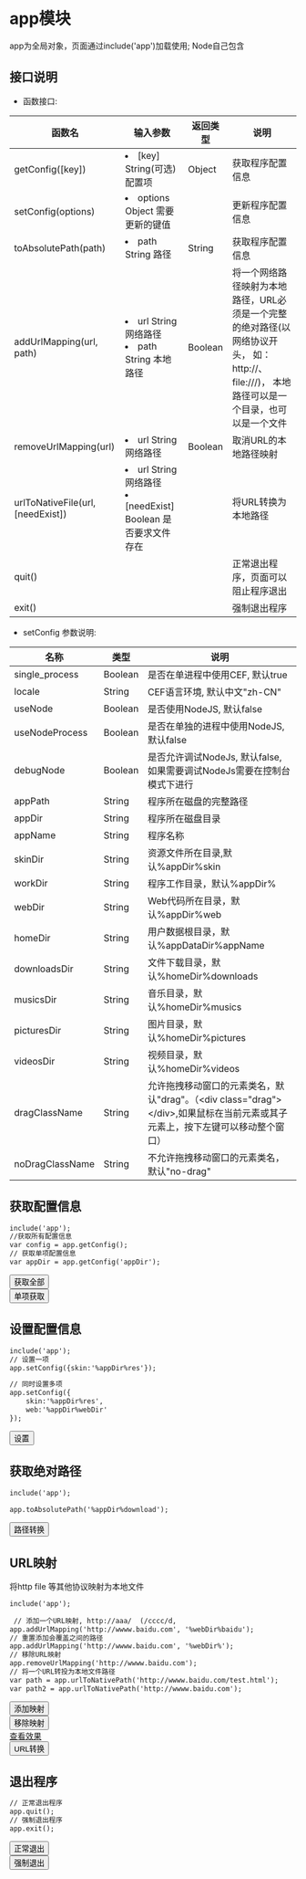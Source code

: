 ﻿# app模块
  app为全局对象，页面通过include('app')加载使用;  Node自己包含
  <link rel="stylesheet" type="text/css" href="docs/css/common.css" />
  <script src="docs/js/string.js" type="text/javascript" charset="utf-8"></script>
  <script src="docs/js/template.js" type="text/javascript" charset="utf-8"></script>
  <script src="docs/js/app.js" type="text/javascript" charset="utf-8"></script>
  
## 接口说明
<ul><li class="param">函数接口:</li></ul>

<table id="method" class="table" >
    <thead>
      <tr>
        <th class="col-xs-3">函数名</th>
        <th class="col-xs-4">输入参数</th>
        <th class="col-xs-1">返回类型</th>
        <th>说明</th>
      </tr>
    </thead>
    <tbody>
      <tr>
        <td class="method">getConfig([key])</td>
        <td>
          <li><span class="param">[key] </span> String(可选) 配置项</li>
        </td>
        <td>Object</td>
        <td>获取程序配置信息</td>
      </tr>
      <tr>
        <td class="method">setConfig(options)</td>
        <td>
          <li><span class="param">options </span> Object 需要更新的键值</li>
        </td>
        <td></td>
        <td>更新程序配置信息</td>
      </tr>
      <tr>
        <td class="method">toAbsolutePath(path)</td>
        <td>
          <li><span class="param">path </span> String 路径</li>
        </td>
        <td>String</td>
        <td>获取程序配置信息</td>
      </tr>
      <tr>
        <td class="method">addUrlMapping(url, path)</td>
        <td>
          <li><span class="param">url </span> String 网络路径</li>
          <li><span class="param">path </span> String 本地路径</li>
        </td>
        <td>Boolean</td>
        <td>将一个网络路径映射为本地路径，URL必须是一个完整的绝对路径(以网络协议开头， 如：http://、file:///)， 本地路径可以是一个目录，也可以是一个文件</td>
      </tr>
      <tr>
        <td class="method">removeUrlMapping(url)</td>
        <td>
          <li><span class="param">url </span> String 网络路径</li>
        </td>
        <td>Boolean</td>
        <td>取消URL的本地路径映射</td>
      </tr>
      <tr>
        <td class="method">urlToNativeFile(url, [needExist])</td>
        <td>
          <li><span class="param">url </span> String 网络路径</li>
          <li><span class="param">[needExist] </span> Boolean 是否要求文件存在</li>
        </td>
        <td></td>
        <td>将URL转换为本地路径</td>
      </tr>
      <tr>
        <td class="method">quit()</td>
        <td></td>
        <td></td>
        <td>正常退出程序，页面可以阻止程序退出</td>
      </tr>
      <tr>
        <td class="method">exit()</td>
        <td></td>
        <td></td>
        <td>强制退出程序</td>
      </tr>
    </tbody>
</table>
 
 
<ul><li class="param">setConfig 参数说明:</li></ul>

<table id="settings" class="table">
    <thead>
      <tr>
        <th class="col-xs-2">名称</th>
        <th class="col-xs-1">类型</th>
        <th>说明</th>
      </tr>
    </thead>
    <tbody>
      <tr>
        <td class="method">single_process</td>
        <td>Boolean</td>
        <td>是否在单进程中使用CEF, 默认true</td>
      </tr>
      <tr>
        <td class="method">locale</td>
        <td>String</td>
        <td>CEF语言环境, 默认中文"zh-CN"</td>
      </tr>
      <tr>
        <td class="method">useNode</td>
        <td>Boolean</td>
        <td>是否使用NodeJS, 默认false</td>
      </tr>
      <tr>
        <td class="method">useNodeProcess</td>
        <td>Boolean</td>
        <td>是否在单独的进程中使用NodeJS, 默认false</td>
      </tr>
      <tr>
        <td class="method">debugNode</td>
        <td>Boolean</td>
        <td>是否允许调试NodeJs, 默认false, 如果需要调试NodeJs需要在控制台模式下进行</td>
      </tr>
      <tr>
        <td class="method">appPath</td>
        <td>String</td>
        <td>程序所在磁盘的完整路径</td>
      </tr>
      <tr>
        <td class="method">appDir</td>
        <td>String</td>
        <td>程序所在磁盘目录</td>
      </tr>
      <tr>
        <td class="method">appName</td>
        <td>String</td>
        <td>程序名称</td>
      </tr>
      <tr>
        <td class="method">skinDir</td>
        <td>String</td>
        <td>资源文件所在目录,默认%appDir%skin</td>
      </tr>
      <tr>
        <td class="method">workDir</td>
        <td>String</td>
        <td>程序工作目录，默认%appDir%</td>
      </tr>
      <tr>
        <td class="method">webDir</td>
        <td>String</td>
        <td>Web代码所在目录，默认%appDir%web</td>
      </tr>
      <tr>
        <td class="method">homeDir</td>
        <td>String</td>
        <td>用户数据根目录，默认%appDataDir%appName</td>
      </tr>
      <tr>
        <td class="method">downloadsDir</td>
        <td>String</td>
        <td>文件下载目录，默认%homeDir%downloads</td>
      </tr>
      <tr>
        <td class="method">musicsDir</td>
        <td>String</td>
        <td>音乐目录，默认%homeDir%musics</td>
      </tr>
      <tr>
        <td class="method">picturesDir</td>
        <td>String</td>
        <td>图片目录，默认%homeDir%pictures</td>
      </tr>
      <tr>
        <td class="method">videosDir</td>
        <td>String</td>
        <td>视频目录，默认%homeDir%videos</td>
      </tr>
      <tr>
        <td class="method">dragClassName</td>
        <td>String</td>
        <td>允许拖拽移动窗口的元素类名，默认"drag"。（&lt;div class="drag"&gt;&lt;/div&gt;,如果鼠标在当前元素或其子元素上，按下左键可以移动整个窗口）</td>
      </tr>
      <tr>
        <td class="method">noDragClassName</td>
        <td>String</td>
        <td>不允许拖拽移动窗口的元素类名，默认"no-drag"</td>
      </tr>
    </tbody>
</table>
  
## 获取配置信息


```html
include('app');
//获取所有配置信息
var config = app.getConfig();  
// 获取单项配置信息
var appDir = app.getConfig('appDir'); 
```
<div class="row">
     <div class="col-xs-3">
        <button class ="btn btn-outline-primary btn-block" id="getConfig">获取全部</button>
    </div>
    <div class="col-xs-3">
        <button class ="btn btn-outline-primary btn-block" id="getOne">单项获取</button>
    </div>
</div>

## 设置配置信息


  
```html
include('app');
// 设置一项
app.setConfig({skin:'%appDir%res'}); 

// 同时设置多项
app.setConfig({
    skin:'%appDir%res',
    web:'%appDir%webDir'
}); 
```
 
 <div class="row">
     <div class="col-xs-3">
        <button class ="btn btn-outline-primary btn-block" id="setConfig">设置</button>
    </div>
    
</div>


## 获取绝对路径
```html
include('app');
 
app.toAbsolutePath('%appDir%download'); 
```
 
 
 <div class="row">
     <div class="col-xs-3">
        <button class ="btn btn-outline-primary btn-block" id="toAbsolutePath">路径转换</button>
    </div>
    
</div>


## URL映射
将http file 等其他协议映射为本地文件

```html
include('app');
 
 // 添加一个URL映射, http://aaa/  (/cccc/d,
app.addUrlMapping('http://wwww.baidu.com', '%webDir%baidu'); 
// 重置添加会覆盖之间的路径
app.addUrlMapping('http://wwww.baidu.com', '%webDir%'); 
// 移除URL映射
app.removeUrlMapping('http://wwww.baidu.com');
// 将一个URL转投为本地文件路径
var path = app.urlToNativePath('http://wwww.baidu.com/test.html');
var path2 = app.urlToNativePath('http://wwww.baidu.com');

```
 
 
 <div class="row">
     <div class="col-xs-3">
        <button class ="btn btn-outline-primary btn-block" id="addUrlMapping">添加映射</button>
    </div>
    <div class="col-xs-3">
        <button class ="btn btn-outline-primary btn-block" id="removeUrlMapping">移除映射</button>
    </div>
    <div class="col-xs-3">
        <a class ="btn btn-outline-primary btn-block" href="http://wwww.baidu.com/test.html" target="blank">查看效果</a>
    </div>
    <div class="col-xs-3">
        <button class ="btn btn-outline-primary btn-block" id="urlToNativePath">URL转换</button>
    </div>
</div>


 ## 退出程序
 
```html
// 正常退出程序
app.quit();
// 强制退出程序
app.exit();
```
 
 <div class="row">
     <div class="col-xs-3">
        <button class ="btn btn-outline-primary btn-block" id="quit">正常退出</button>
    </div>
    <div class="col-xs-3">
        <button class ="btn btn-outline-primary btn-block" id="exit">强制退出</button>
    </div>
</div>